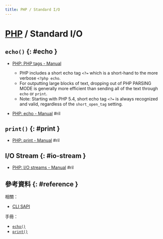 ```yaml
---
title: PHP / Standard I/O
---
```

# [PHP](php.md) / Standard I/O

## `echo()` {: #echo }

  - [PHP: PHP tags \- Manual](https://www.php.net/manual/en/language.basic-syntax.phptags.php)

      - PHP includes a short echo tag `<?=` which is a short-hand to the more verbose `<?php echo`.
      - For outputting large blocks of text, dropping out of PHP PARSING MODE is generally more efficient than sending all of the text through `echo` or `print`.
      - Note: Starting with PHP 5.4, short echo tag `<?=` is always recognized and valid, regardless of the `short_open_tag` setting.

  - [PHP: echo \- Manual](https://www.php.net/manual/en/function.echo.php) #ril

## `print()` {: #print }

  - [PHP: print \- Manual](https://www.php.net/manual/en/function.print.php) #ril

## I/O Stream {: #io-stream }

  - [PHP: I/O streams \- Manual](https://www.php.net/manual/en/features.commandline.io-streams.php) #ril

## 參考資料 {: #reference }

相關：

  - [CLI SAPI](php-cli.md)

手冊：

  - [`echo()`](https://www.php.net/manual/en/function.echo.php)
  - [`print()`](https://www.php.net/manual/en/function.print.php)
